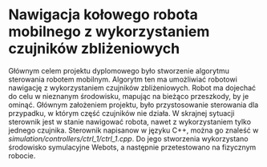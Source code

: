 # Nawigacja kołowego robota mobilnego z wykorzystaniem czujników zbliżeniowych

Głównym celem projektu dyplomowego było stworzenie algorytmu sterowania robotem 
mobilnym. Algorytm ten ma umożliwiać robotowi nawigację z wykorzystaniem czujników 
zbliżeniowych. Robot ma dojechać do celu w nieznanym środowisku, mapując na bieżąco przeszkody, by je ominąć. Głównym założeniem projektu, było przystosowanie sterowania dla przypadku, w którym część czujników nie działa. W skrajnej sytuacji sterownik jest w stanie nawigować robota, nawet z wykorzystaniem tylko jednego czujnika. Sterownik napisanow w języku C++, można go znaleść w *simulation/controllers/ctrl_1/ctrl_1.cpp*.
Do jego stworzenia wykorzystano środowisko symulacyjne Webots, a następnie przetestowano na fizycznym robocie. 
